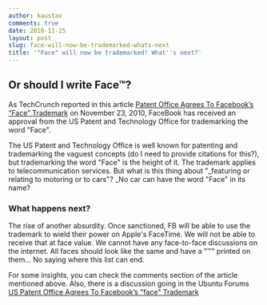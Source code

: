 ```yaml
---
author: kaustav
comments: true
date: 2010-11-25
layout: post
slug: face-will-now-be-trademarked-whats-next
title: '"Face" will now be trademarked! What''s next?'
---
```


## Or should I write Face™?


As TechCrunch reported in this article [Patent Office Agrees To Facebook’s “Face” Trademark](http://techcrunch.com/2010/11/23/patent-office-agrees-to-facebooks-face-trademark/) on November 23, 2010, FaceBook has received an approval from the US Patent and Technology Office for trademarking the word "Face".

The US Patent and Technology Office is well known for patenting and trademarking the vaguest concepts (do I need to provide citations for this?), but trademarking the word "Face" is the height of it. The trademark applies to telecommunication services. But what is this thing about "_featuring or relating to motoring or to cars"? _No car can have the word "Face" in its name?



### What happens next?

The rise of another absurdity. Once sanctioned, FB will be able to use the trademark to wield their power on Apple's FaceTime. We will not be able to receive that at face value. We cannot have any face-to-face discussions on the internet. All faces should look like the same and have a "™" printed on them… No saying where this list can end.

For some insights, you can check the comments section of the article mentioned above. Also, there is a discussion going in the Ubuntu Forums [US Patent Office Agrees To Facebook’s "face" Trademark](http://ubuntuforums.org/showthread.php?t=1629969)
